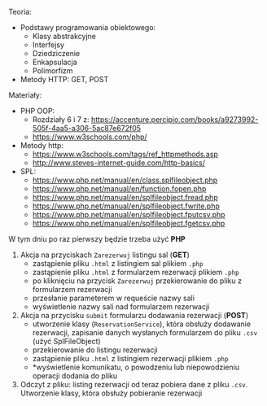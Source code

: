 Teoria: 
- Podstawy programowania obiektowego:
    - Klasy abstrakcyjne
    - Interfejsy
    - Dziedziczenie
    - Enkapsulacja
    - Polimorfizm
- Metody HTTP: GET, POST

Materiały:
 - PHP OOP: 
    - Rozdziały 6 i 7 z: https://accenture.percipio.com/books/a9273992-505f-4aa5-a306-5ac87e672f05
    - https://www.w3schools.com/php/
 - Metody http: 
    - https://www.w3schools.com/tags/ref_httpmethods.asp
    - http://www.steves-internet-guide.com/http-basics/     
 - SPL:
    - https://www.php.net/manual/en/class.splfileobject.php
    - https://www.php.net/manual/en/function.fopen.php
    - https://www.php.net/manual/en/splfileobject.fread.php
    - https://www.php.net/manual/en/splfileobject.fwrite.php
    - https://www.php.net/manual/en/splfileobject.fputcsv.php
    - https://www.php.net/manual/en/splfileobject.fgetcsv.php

W tym dniu po raz pierwszy będzie trzeba użyć **PHP**
1. Akcja na przyciskach `Zarezerwuj` listingu sal (**GET**)
    - zastąpienie pliku `.html` z listingiem sal plikiem `.php`
    - zastąpienie pliku `.html` z formularzem rezerwacji plikiem `.php`
    - po kliknięciu na przycisk `Zarezerwuj` przekierowanie do pliku z formularzem rezerwacji
    - przesłanie parameterem w requeście nazwy sali
    - wyświetlenie nazwy sali nad formularzem rezerwacji
2. Akcja na przycisku `submit` formularzu dodawania rezerwacji (**POST**)
    - utworzenie klasy (`ReservationService`), która obsłuży dodawanie rezerwacji, zapisanie danych wysłanych formularzem do pliku `.csv` (użyć SplFileObject)
    - przekierowanie do listingu rezerwacji
    - zastąpienie pliku `.html` z listingiem rezerwacji plikiem `.php`
    - *wyświetlenie komunikatu, o powodzeniu lub niepowodzieniu operacji dodania do pliku
3. Odczyt z pliku: listing rezerwacji od teraz pobiera dane z pliku `.csv`. Utworzenie klasy, która obsłuży pobieranie rezerwacji
